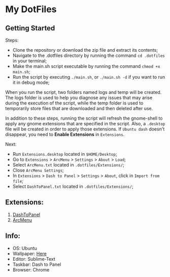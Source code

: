 # My DotFiles

## Getting Started
Steps:
- Clone the repository or download the zip file and extract its contents;
- Navigate to the .dotfiles directory by running the command `cd .dotfiles` in your terminal;
- Make the main.sh script executable by running the command `chmod +x main.sh`;
- Run the script by executing `./main.sh`, or `./main.sh -d` if you want to run it in debug mode;

When you run the script, two folders named logs and temp will be created. The logs folder is used to help you diagnose any issues that may arise during the execution of the script, while the temp folder is used to temporarily store files that are downloaded and then deleted after use.

In addition to these steps, running the script will refresh the gnome-shell to apply any gnome extensions that are specified in the script. Also, a `.desktop` file will be created in order to apply those extensions. If `Ubuntu dash` doesn't disappear, you need to **Enable Extensions** in `Extensions`.

Next:
- Run `Extensions.desktop` located in `$HOME/Desktop`;
- Go to `Extensions` > `ArcMenu` > `Settings` > `About` > `Load`;
- Select `ArcMenu.txt` located in `.dotfiles/Extensions/`;
- Close `ArcMenu Settings`;
- In `Extensions` > `Dash to Panel` > `Settings` > `About`, click in `Import from file`;
- Select `DashToPanel.txt` located in `.dotfiles/Extensions/`;

## Extensions:
1. [DashToPanel](https://extensions.gnome.org/extension/1160/dash-to-panel/)
2. [ArcMenu](https://extensions.gnome.org/extension/3628/arcmenu/)

## Info:
- OS: Ubuntu
- Wallpaper: [Here](https://github.com/Henrique-190/.dotfiles/blob/main/Personal/Pictures/YHLQMDLG.png)
- Editor: Sublime-Text
- Taskbar: Dash to Panel
- Browser: Chrome
